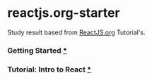 # reactjs.org-starter
Study result based from <a href="https://reactjs.org/">ReactJS.org</a> Tutorial's.


### Getting Started <a href="https://reactjs.org/docs/getting-started.html">*</a>

### Tutorial: Intro to React <a href="https://reactjs.org/tutorial/tutorial.html">*</a>
